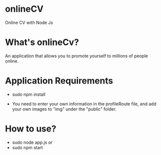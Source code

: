 # onlineCV
Online CV with Node Js

# What's onlineCv?
An application that allows you to promote yourself to millions of people online.

# Application Requirements

- sudo npm install 

- You need to enter your own information in the profileRoute file, and add your own images to "img" under the "public" folder.

# How to use?

- sudo node app.js
or
- sudo npm start
